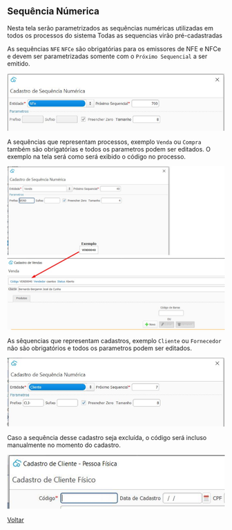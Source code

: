 ## Sequência Númerica

Nesta tela serão parametrizados as sequências numéricas utilizadas em todos os processos do sistema Todas as sequencias virão pré-cadastradas 

As sequências `NFE` `NFCe` são obrigatórias para os emissores de NFE e NFCe e devem ser parametrizadas somente com o `Próximo Sequencial` a ser emitido.

![](images/sequencia_numerica_nfe.jpg)





A sequências que representam processos, exemplo `Venda` ou `Compra` também são obrigatórias e todos os parametros podem ser editados. O exemplo na tela será como será exibido o código no processo.

![](images/Sequencia_numerica_processo_venda.JPG)



As sêquencias que representam  cadastros, exemplo `Cliente` ou `Fornecedor` não são obrigatórios e todos os parametros podem ser editados.

![](images/sequencia_numerica_cliente.jpg)



Caso a sequência desse cadastro seja excluída, o código será incluso manualmente no momento do cadastro.

![](images/Sequencia_numerica_cadastro_cliente.jpg) 





[Voltar](sistema.md)

